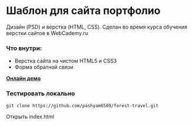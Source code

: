 # Шаблон для сайта портфолио 

Дизайн (PSD) и верстка (HTML, CSS). 
Сделан во время курса обучения верстки сайтов в WebCademy.ru 

### Что внутри:

- Верстка сайта на  чистом HTML5 и CSS3
- Форма обратной связи 


[**Онлайн демо**](https://pashyam6509.github.io/forest-travel/)

### Тестировать локально

```
git clone https://github.com/pashyam6509/forest-travel.git
```

Открыть index.html

